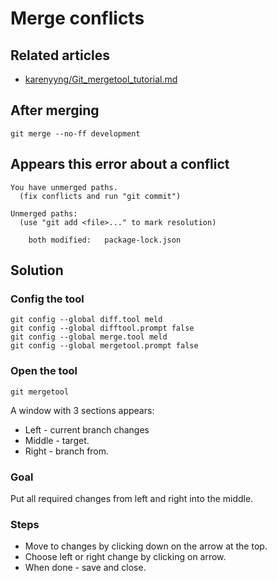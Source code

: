 # Merge conflicts

## Related articles

* [karenyyng/Git_mergetool_tutorial.md](https://gist.github.com/karenyyng/f19ff75c60f18b4b8149)


## After merging

```shell
git merge --no-ff development
```

## Appears this error about a conflict

```
You have unmerged paths.
  (fix conflicts and run "git commit")

Unmerged paths:
  (use "git add <file>..." to mark resolution)

	both modified:   package-lock.json
```

## Solution

### Config the tool

```shell
git config --global diff.tool meld
git config --global difftool.prompt false
git config --global merge.tool meld
git config --global mergetool.prompt false
```

### Open the tool

```shell
git mergetool
```

A window with 3 sections appears:

* Left - current branch changes
* Middle - target.
* Right - branch from.

### Goal

Put all required changes from left and right into the middle.

### Steps

* Move to changes by clicking down on the arrow at the top.
* Choose left or right change by clicking on arrow.
* When done - save and close.